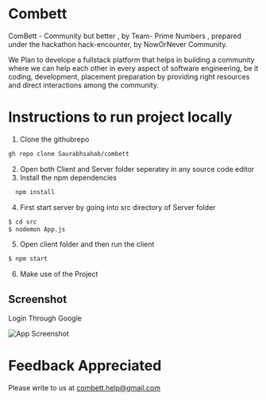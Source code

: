 # Combett
 ComBett - Community but better , by  Team- Prime Numbers , prepared under the hackathon hack-encounter, by NowOrNever Community.


We Plan to develope a fullstack platform that helps in building a community where we can help each other in every aspect of software engineering, be it coding, development, placement preparation by providing right resources and direct interactions among the community.




# Instructions to run project locally 
   1. Clone the githubrepo

 
 ```bash
gh repo clone Saurabhsahab/combett
```
2. Open both Client and Server folder seperatey in any source code editor
3. Install the npm dependencies

```bash
  npm install
```
4.  First start server by going into src directory of Server folder
```bash
$ cd src
$ nodemon App.js
```
5. Open client folder and then run the client 
 ```bash
$ npm start
```
6. Make use of the Project



## Screenshot
Login Through Google


![App Screenshot](https://i.ibb.co/rt4cWqD/Screenshot-from-2022-05-18-10-55-29.png?text=App+Screenshot)



# Feedback Appreciated
Please write to us at combett.help@gmail.com


